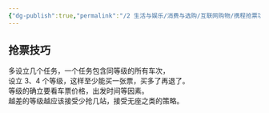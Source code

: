 ```yaml
---
{"dg-publish":true,"permalink":"/2 生活与娱乐/消费与选购/互联网购物/携程抢票功能/","title":"携程抢票功能"}
---
```


## 抢票技巧
多设立几个任务，一个任务包含同等级的所有车次，  
设立 3、4 个等级，这样至少能买一张票，买多了再退了。  
等级的确立要看车票价格，出发时间等因素。  
越差的等级越应该接受少抢几站，接受无座之类的策略。